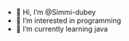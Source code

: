 - 👋 Hi, I’m @Simmi-dubey
- 👀 I’m interested in programming
- 🌱 I’m currently learning java

<!---
Simmi-dubey/Simmi-dubey is a ✨ special ✨ repository because its `README.md` (this file) appears on your GitHub profile.
You can click the Preview link to take a look at your changes.
--->
